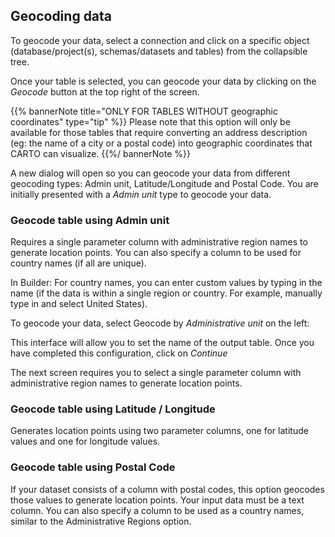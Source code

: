## Geocoding data

To geocode your data, select a connection and click on a specific object (database/project(s), schemas/datasets and tables) from the collapsible tree. 

Once your table is selected, you can geocode your data by clicking on the *Geocode* button at the top right of the screen. 

{{% bannerNote title="ONLY FOR TABLES WITHOUT geographic coordinates" type="tip" %}}
Please note that this option will only be available for those tables that require converting an address description (eg: the name of a city or a postal code) into geographic coordinates that CARTO can visualize.
{{%/ bannerNote %}}

<!-- screenshot needed -->

A new dialog will open so you can geocode your data from different geocoding types: Admin unit, Latitude/Longitude and Postal Code. You are initially presented with a *Admin unit* type to geocode your data. 

<!-- screenshot needed -->

### Geocode table using Admin unit

Requires a single parameter column with administrative region names to generate location points. You can also specify a column to be used for country names (if all are unique).

In Builder: For country names, you can enter custom values by typing in the name (if the data is within a single region or country. For example, manually type in and select United States).

To geocode your data, select Geocode by *Administrative unit* on the left:

<!-- screenshot needed -->

This interface will allow you to set the name of the output table. Once you have completed this configuration, click on *Continue*

<!-- screenshot needed -->

The next screen requires you to select a single parameter column with administrative region names to generate location points.



### Geocode table using Latitude / Longitude

Generates location points using two parameter columns, one for latitude values and one for longitude values.

### Geocode table using Postal Code

If your dataset consists of a column with postal codes, this option geocodes those values to generate location points. Your input data must be a text column. You can also specify a column to be used as a country names, similar to the Administrative Regions option.



